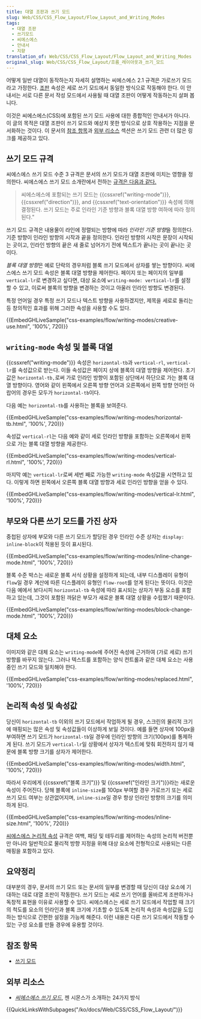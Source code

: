 ```yaml
---
title: 대열 조판과 쓰기 모드
slug: Web/CSS/CSS_Flow_Layout/Flow_Layout_and_Writing_Modes
tags:
  - 대열 조판
  - 쓰기모드
  - 씨에스에스
  - 안내서
  - 지향
translation_of: Web/CSS/CSS_Flow_Layout/Flow_Layout_and_Writing_Modes
original_slug: Web/CSS/CSS_Flow_Layout/흐름_레이아웃과_쓰기_모드
---
```

어떻게 일반 대열이 동작하는지 자세히 설명하는 씨에스에스 2.1 규격은 가로쓰기 모드라고 가정한다. [조판](/ko/docs/Web/CSS/CSS_Flow_Layout/일반_대열_속_블록_및_인라인_조판) 속성은 세로 쓰기 모드에서 동일한 방식으로 작동해야 한다. 이 안내서는 서로 다른 문서 작성 모드에서 사용될 때 대열 조판이 어떻게 작동하는지 살펴 봅니다.

이것은 씨에스에스(CSS)에 포함된 쓰기 모드 사용에 대한 종합적인 안내서가 아니다. 이 글의 목적은 대열 조판이 쓰기 모드와 예상치 못한 방식으로 상호 작용하는 지점을 문서화하는 것이다. 이 문서의 [참조 항목](#See_Also)과 [외부 리소스](#External_Resources) 섹션은 쓰기 모드 관련 더 많은 링크를 제공하고 있다.

## 쓰기 모드 규격

씨에스에스 쓰기 모드 수준 3 규격은 문서의 쓰기 모드가 대열 조판에 미치는 영향을 정의한다. 씨에스에스 쓰기 모드 소개란에서 전하는 [규격은 다음과 같다.](https://drafts.csswg.org/css-writing-modes-3/#text-flow)

> 씨에스에스에 포함되는 쓰기 모드는 {{cssxref("writing-mode")}}, {{cssxref("direction")}}, and {{cssxref("text-orientation")}} 속성에 의해 결정된다. 쓰기 모드는 주로 인라인 기준 방향과 블록 대열 방향 여하에 따라 정의된다."

쓰기 모드 규격은 내용물이 라인에 정렬되는 방향에 따라 *인라인 기준 방향*을 정의한다. 기준 방향이 인라인 방향의 시작과 끝을 정의한다. 인라인 방향의 시작은 문장이 시작되는 곳이고, 인라인 방향의 끝은 새 줄로 넘어가기 전에 텍스트가 끝나는 곳이 끝나는 곳이다.

*블록 대열 방향*은 예로 단락의 경우처럼 블록 쓰기 모드에서 상자를 쌓는 방향이다. 씨에스에스 쓰기 모드 속성은 블록 대열 방향을 제어한다. 페이지 또는 페이지의 일부를 `vertical-lr`로 변경하고 싶다면, 대상 요소에 `writing-mode: vertical-lr`를 설정할 수 있고, 이로써 블록의 방향을 변경하는 것이고 아울러 인라인 방향도 변경된다.

특정 언어일 경우 특정 쓰기 모드나 텍스트 방향을 사용하겠지만, 제목을 세로로 돌리는 등 창의적인 효과를 위해 그러한 속성을 사용할 수도 있다.

{{EmbedGHLiveSample("css-examples/flow/writing-modes/creative-use.html", '100%', 720)}}

## `writing-mode` 속성 및 블록 대열

{{cssxref("writing-mode")}} 속성은 `horizontal-tb`과 `vertical-rl`, `vertical-lr`를 속성값으로 받는다. 이들 속성값은 페이지 상에 블록의 대열 방향을 제어한다. 초기 값은 `horizontal-tb,`로써 가로 인라인 방향이 포함된 상단에서 하단으로 가는 블록 대열 방향이다. 영어와 같이 왼쪽에서 오른쪽 방향 언어과 오른쪽에서 왼쪽 방향 언어인 아랍어의 경우든 모두가 `horizontal-tb`이다.

다음 예는 `horizontal-tb`를 사용하는 블록을 보여준다.

{{EmbedGHLiveSample("css-examples/flow/writing-modes/horizontal-tb.html", '100%', 720)}}

속성값 `vertical-rl`는 다음 예와 같이 세로 인라인 방향을 포함하는 오른쪽에서 왼쪽으로 가는 블록 대열 방향을 제공한다.

{{EmbedGHLiveSample("css-examples/flow/writing-modes/vertical-rl.html", '100%', 720)}}

마지막 예는 `vertical-lr`로써 세번 째로 가능한 `writing-mode` 속성값을 시연하고 있다. 이렇게 하면 왼쪽에서 오른쪽 블록 대열 방향과 세로 인라인 방향을 얻을 수 있다.

{{EmbedGHLiveSample("css-examples/flow/writing-modes/vertical-lr.html", '100%', 720)}}

## 부모와 다른 쓰기 모드를 가진 상자

중첩된 상자에 부모와 다른 쓰기 모드가 할당된 경우 인라인 수준 상자는 `display: inline-block`이 적용된 듯이 표시된다.

{{EmbedGHLiveSample("css-examples/flow/writing-modes/inline-change-mode.html", '100%', 720)}}

블록 수준 박스는 새로운 블록 서식 상황을 설정하게 되는데, 내부 디스플레이 유형이 `flow`일 경우 계산에 따른 디스플레이 유형인 `flow-root`를 얻게 된다는 뜻이다. 이것은 다음 예에서 보다시피 `horizontal-tb` 속성에 따라 표시되는 상자가 부동 요소를 포함하고 있는데, 그것이 포함된 까닭은 부모가 새로운 블록 대열 상황을 수립했기 때문이다.

{{EmbedGHLiveSample("css-examples/flow/writing-modes/block-change-mode.html", '100%', 720)}}

## 대체 요소

이미지와 같은 대체 요소는 `writing-mode`에 주어진 속성에 근거하여 (가로 세로) 쓰기 방향를 바꾸지 않는다. 그러나 텍스트를 포함하는 양식 컨트롤과 같은 대체 요소는 사용중인 쓰기 모드와 일치해야 한다.

{{EmbedGHLiveSample("css-examples/flow/writing-modes/replaced.html", '100%', 720)}}

## 논리적 속성 및 속성값

당신이 `horizontal-tb` 이외의 쓰기 모드에서 작업하게 될 경우, 스크린의 물리적 크기에 매핑되는 많은 속성 및 속성값들이 이상하게 보일 것이다. 예를 들면 상자에 100px을 부여하면 쓰기 모드가 `horizontal-tb`일 경우에 인라인 방향의 크기(100px)를 통제하게 된다. 쓰기 모드가 `vertical-lr`일 상황에서 상자가 텍스트에 맞춰 회전하지 않기 때문에 블록 방향 크기를 상자가 제어한다.

{{EmbedGHLiveSample("css-examples/flow/writing-modes/width.html", '100%', 720)}}

따라서 우리에게 {{cssxref("블록 크기")}} 및 {{cssxref("인라인 크기")}}라는 새로운 속성이 주어진다. 당해 블록에 `inline-size`를 100px 부여할 경우 가로쓰기 또는 세로 쓰기 모드 여부는 상관없어지며, `inline-size`일 경우 항상 인라인 방향의 크기를 의미하게 된다.

{{EmbedGHLiveSample("css-examples/flow/writing-modes/inline-size.html", '100%', 720)}}

[씨에스에스 논리적 속성](/ko/docs/Web/CSS/CSS_Logical_Properties) 규격은 여백, 패딩 및 테두리를 제어하는 속성의 논리적 버전뿐만 아니라 일반적으로 물리적 방향 지정을 위해 대상 요소에 전형적으로 사용되는 다른 매핑을 포함하고 있다.

## 요약정리

대부분의 경우, 문서의 쓰기 모드 또는 문서의 일부를 변경할 때 당신이 대상 요소에 기대하는 대로 대열 조판이 작동한다. 쓰기 모드는 세로 쓰기 언어를 올바르게 조판하거나 ​​독창적 표현을 이유로 사용할 수 있다. 씨에스에스는 세로 쓰기 모드에서 작업할 때 크기의 척도를 요소의 인라인과 블록 크기에 기초할 수 있도록 논리적 속성과 속성값을 도입하는 방식으로 간편한 설정을 가능케 해준다. 이런 내용은 다른 쓰기 모드에서 작동할 수 있는 구성 요소를 만들 경우에 유용할 것이다.

## 참조 항목

- [쓰기 모드](/ko/docs/Web/CSS/CSS_Writing_Modes)

## 외부 리소스

- _[씨에스에스 쓰기 모드](https://24ways.org/2016/css-writing-modes/)_, 젠 시몬스가 소개하는 24가지 방식

{{QuickLinksWithSubpages("/ko/docs/Web/CSS/CSS_Flow_Layout/")}}
